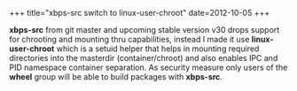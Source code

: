 +++
title="xbps-src switch to linux-user-chroot"
date=2012-10-05
+++

**xbps-src** from git master and upcoming stable version v30 drops support for chrooting and mounting thru capabilities, instead I made it use **linux-user-chroot** which is a setuid helper that helps in mounting required directories into the masterdir (container/chroot) and also enables IPC and PID namespace container separation. As security measure only users of the **wheel** group will be able to build packages with **xbps-src**.
